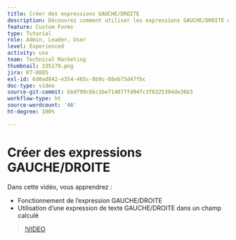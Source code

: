 ```yaml
---
title: Créer des expressions GAUCHE/DROITE
description: Découvrez comment utiliser les expressions GAUCHE/DROITE dans un champ calculé dans Adobe  [!DNL Workfront].
feature: Custom Forms
type: Tutorial
role: Admin, Leader, User
level: Experienced
activity: use
team: Technical Marketing
thumbnail: 335179.png
jira: KT-8885
exl-id: 6d0ad842-e354-465c-8b9c-88eb75d47fbc
doc-type: video
source-git-commit: bbdf99c6bc1be714077fd94fc3f8325394de36b3
workflow-type: ht
source-wordcount: '46'
ht-degree: 100%

---
```


# Créer des expressions GAUCHE/DROITE

Dans cette vidéo, vous apprendrez :

* Fonctionnement de l’expression GAUCHE/DROITE
* Utilisation d’une expression de texte GAUCHE/DROITE dans un champ calculé

>[!VIDEO](https://video.tv.adobe.com/v/3417121/?quality=12&learn=on&enablevpops=1&captions=fre_fr)
